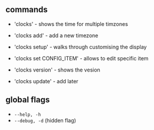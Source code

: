 ## commands

- 'clocks' - shows the time for multiple timzones
- 'clocks add' - add a new timezone
- 'clocks setup' - walks through customising the display

- 'clocks set CONFIG_ITEM' - allows to edit specific item
- 'clocks version' - shows the vesion
- 'clocks update' - add later

## global flags

- `--help, -h`
- `--debug, -d` (hidden flag)
